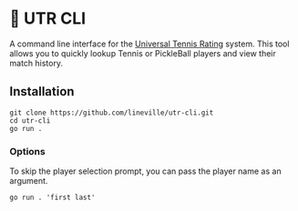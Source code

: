 # 🎾 UTR CLI

A command line interface for the [Universal Tennis Rating](https://www.myutr.com/) system. This tool allows you to quickly lookup Tennis or PickleBall players and view their match history.

## Installation

```shell
git clone https://github.com/lineville/utr-cli.git
cd utr-cli
go run .
```

### Options

To skip the player selection prompt, you can pass the player name as an argument.

```shell
go run . 'first last'
```
